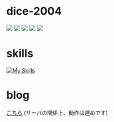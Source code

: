 # dice-2004

![](http://github-profile-summary-cards.vercel.app/api/cards/profile-details?username=dice-2004&theme=vision_friendly_dark)
![](http://github-profile-summary-cards.vercel.app/api/cards/repos-per-language?username=dice-2004&theme=vision_friendly_dark)
![](http://github-profile-summary-cards.vercel.app/api/cards/most-commit-language?username=dice-2004&theme=vision_friendly_dark)
![](http://github-profile-summary-cards.vercel.app/api/cards/stats?username=dice-2004&theme=vision_friendly_dark)
![](http://github-profile-summary-cards.vercel.app/api/cards/productive-time?username=dice-2004&theme=vision_friendly_dark&utcOffset=8)

# skills

[![My Skills](https://skillicons.dev/icons?i=py,ts,java,c,cs,unity,docker,git,django,flask,nextjs,notion,postman,figma&theme=dark)](https://skillicons.dev)

# blog

[こちら](https://diceke.pythonanywhere.com/blog_dice/)  (サーバの関係上、動作は遅めです)

